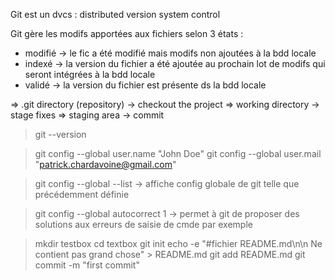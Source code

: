 Git est un dvcs : distributed version system control

Git gère les modifs apportées aux fichiers selon 3 états :
- modifié -> le fic a été modifié mais modifs non ajoutées à la bdd locale
- indexé -> la version du fichier a été ajoutée au prochain lot de modifs qui seront intégrées à la bdd locale
- validé -> la version du fichier est présente ds la bdd locale

=> .git directory (repository) -> checkout the project 
=> working directory -> stage fixes
=> staging area -> commit

> git --version

> git config --global user.name "John Doe"
> git config --global user.mail "patrick.chardavoine@gmail.com"

> git config --global --list -> affiche config globale de git telle que précédemment définie

> git config --global autocorrect 1 -> permet à git de proposer des solutions aux erreurs de saisie de cmde par exemple

> mkdir testbox
> cd textbox
> git init
> echo -e "#fichier README.md\n\n Ne contient pas grand chose" > README.md
> git add README.md
> git commit -m "first commit"




